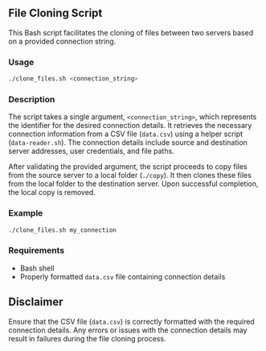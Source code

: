 ## File Cloning Script

This Bash script facilitates the cloning of files between two servers based on a provided connection string.

### Usage

```bash
./clone_files.sh <connection_string>
```

### Description

The script takes a single argument, `<connection_string>`, which represents the identifier for the desired connection details. It retrieves the necessary connection information from a CSV file (`data.csv`) using a helper script (`data-reader.sh`). The connection details include source and destination server addresses, user credentials, and file paths.

After validating the provided argument, the script proceeds to copy files from the source server to a local folder (`./copy`). It then clones these files from the local folder to the destination server. Upon successful completion, the local copy is removed.

### Example

```bash
./clone_files.sh my_connection
```

### Requirements

- Bash shell
- Properly formatted `data.csv` file containing connection details

## Disclaimer

Ensure that the CSV file (`data.csv`) is correctly formatted with the required connection details. Any errors or issues with the connection details may result in failures during the file cloning process.
